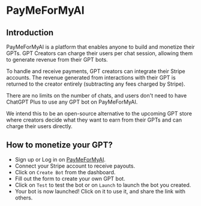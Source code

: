 # PayMeForMyAI

## Introduction

PayMeForMyAI is a platform that enables anyone to build and monetize their GPTs. GPT Creators can charge their users per chat session, allowing them to generate revenue from their GPT bots. 

To handle and receive payments, GPT creators can integrate their Stripe accounts. The revenue generated from interactions with their GPT is returned to the creator entirely (subtracting any fees charged by Stripe). 

There are no limits on the number of chats, and users don't need to have ChatGPT Plus to use any GPT bot on PayMeForMyAI.

We intend this to be an open-source alternative to the upcoming GPT store where creators decide what they want to earn from their GPTs and can charge their users directly. 

## How to monetize your GPT? 

* Sign up or Log in on [PayMeForMyAI](https://www.paymeformyai.com/signup). 
* Connect your Stripe account to receive payouts.
* Click on `Create Bot` from the dashboard.
* Fill out the form to create your own GPT bot.
* Click on `Test` to test the bot or on `Launch` to launch the bot you created.
* Your bot is now launched! Click on it to use it, and share the link with others. 
